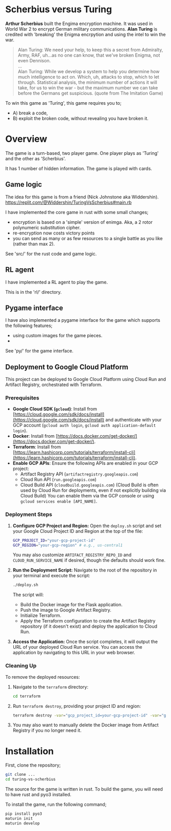 # Scherbius versus Turing

__Arthur Scherbius__ built the Engima encryption machine. It was used in World War 2 to encrypt German military communications. __Alan Turing__ is credited with 'breaking' the Enigma encrpytion and using the intel to win the war. 

> Alan Turing: We need your help, to keep this a secret from Admiralty, Army, RAF, uh...as no one can know, that we've broken Enigma, not even Dennison.<br>
...<br>
Alan Turing: While we develop a system to help you determine how much intelligence to act on. Which, uh, attacks to stop, which to let through. Statistical analysis, the minimum number of actions it will take, for us to win the war - but the maximum number we can take before the Germans get suspicious.
(quote from The Imitation Game)

To win this game as 'Turing', this game requires you to;
- A) break a code,
- B) exploit the broken code, without revealing you have broken it. 

# Overview

The game is a turn-based, two player game.
One player plays as 'Turing' and the other as 'Scherbius'.

It has 1 number of hidden information.
The game is played with cards.

## Game logic

The idea for this game is from a friend (Nick Johnstone aka Widdershin).
https://replit.com/@Widdershin/TuringVsScherbius#main.rb

I have implemented the core game in rust with some small changes;

- encryption is based on a 'simple' version of enimga. Aka, a 2 rotor polynumeric substitution cipher.
- re-encryption now costs victory points
- you can send as many or as few resources to a single battle as you like (rather than max 2).

See 'src/' for the rust code and game logic.

## RL agent

I have implemented a RL agent to play the game. 


This is in the 'rl/' directory.


## Pygame interface

I have also implemented a pygame interface for the game which supports the following features;

- using custom images for the game pieces.
- 

See 'py/' for the game interface.

## Deployment to Google Cloud Platform

This project can be deployed to Google Cloud Platform using Cloud Run and Artifact Registry, orchestrated with Terraform.

### Prerequisites

*   **Google Cloud SDK (`gcloud`)**: Install from [https://cloud.google.com/sdk/docs/install](https://cloud.google.com/sdk/docs/install) and authenticate with your GCP account (`gcloud auth login`, `gcloud auth application-default login`).
*   **Docker**: Install from [https://docs.docker.com/get-docker/](https://docs.docker.com/get-docker/).
*   **Terraform**: Install from [https://learn.hashicorp.com/tutorials/terraform/install-cli](https://learn.hashicorp.com/tutorials/terraform/install-cli).
*   **Enable GCP APIs**: Ensure the following APIs are enabled in your GCP project:
    *   Artifact Registry API (`artifactregistry.googleapis.com`)
    *   Cloud Run API (`run.googleapis.com`)
    *   Cloud Build API (`cloudbuild.googleapis.com`) (Cloud Build is often used by Cloud Run for deployments, even if not explicitly building via Cloud Build)
    You can enable them via the GCP console or using `gcloud services enable [API_NAME]`.

### Deployment Steps

1.  **Configure GCP Project and Region:**
    Open the `deploy.sh` script and set your Google Cloud Project ID and Region at the top of the file:
    ```bash
    GCP_PROJECT_ID="your-gcp-project-id"
    GCP_REGION="your-gcp-region" # e.g., us-central1
    ```
    You may also customize `ARTIFACT_REGISTRY_REPO_ID` and `CLOUD_RUN_SERVICE_NAME` if desired, though the defaults should work fine.

2.  **Run the Deployment Script:**
    Navigate to the root of the repository in your terminal and execute the script:
    ```bash
    ./deploy.sh
    ```
    The script will:
    *   Build the Docker image for the Flask application.
    *   Push the image to Google Artifact Registry.
    *   Initialize Terraform.
    *   Apply the Terraform configuration to create the Artifact Registry repository (if it doesn't exist) and deploy the application to Cloud Run.

3.  **Access the Application:**
    Once the script completes, it will output the URL of your deployed Cloud Run service. You can access the application by navigating to this URL in your web browser.

### Cleaning Up

To remove the deployed resources:

1.  Navigate to the `terraform` directory:
    ```bash
    cd terraform
    ```
2.  Run `terraform destroy`, providing your project ID and region:
    ```bash
    terraform destroy -var="gcp_project_id=your-gcp-project-id" -var="gcp_region=your-gcp-region"
    ```
3.  You may also want to manually delete the Docker image from Artifact Registry if you no longer need it.

# Installation

First, clone the repository;

```bash
git clone ...
cd turing-vs-scherbius
```

The source for the game is written in rust. To build the game, you will need to have rust and pyo3 installed.

To install the game, run the following command;

```bash
pip install pyo3
maturin init
maturin develop
```